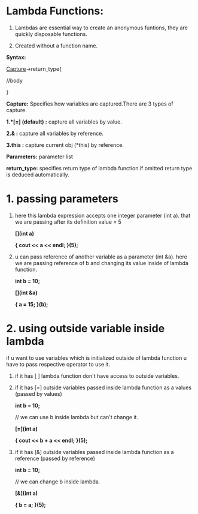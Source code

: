 # Lambda Functions:

1. Lambdas are essential way to create an anonymous funtions, they are quickly disposable functions.

2. Created without a function name.

**Syntax:**

[Capture](Parameters)->return_type{

//body

}

**Capture:** Specifies how variables are captured.There are 3 types of capture.

   **1.*[=] (default) :** capture all variables by value.
   
   **2.& :** capture all variables by reference.
   
   **3.this :** capture current obj (*this) by reference.

**Parameters:** parameter list

**return_type:** specifies return type of lambda function.if omitted return type is deduced automatically.

# 1. passing parameters

1. here this lambda expression accepts one integer parameter (int a). that we are passing after its definition value = 5

   
    **[](int a)**
   
      **{ cout << a << endl; }(5);**
   
2. u can pass reference of another variable as a parameter (int &a). here we are passing reference of b and changing its value inside of lambda function.
   
    **int b = 10;**
    
    **[](int &a)**
   
      **{ a = 15; }(b);**
   
# 2. using outside variable inside lambda

if u want to use variables which is initialized outside of lambda function u have to pass respective operator to use it.

1. if it has [ ] lambda function don't have access to outside variables.

2. if it has [=] outside variables passed inside lambda function as a values (passed by values)

   **int b = 10;**

   // we can use b inside lambda but can't change it.
   
   **[=](int a)**
   
      **{ cout << b + a << endl; }(5);**
   
4. if it has [&] outside variables passed inside lambda function as a reference (passed by reference)
   
   **int b = 10;**

   // we can change b inside lambda.
   
   **[&](int a)**
   
      **{ b = a; }(5);**
